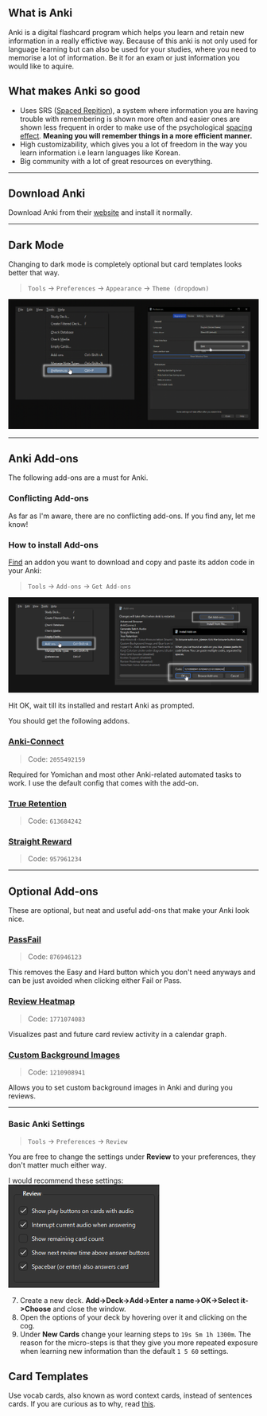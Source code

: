 ## What is Anki

Anki is a digital flashcard program which helps you learn and retain new information in a really effictive way. Because of this anki is not only used for language learning but can also be used for your studies, where you need to memorise a lot of information. Be it for an exam or just information you would like to aquire.

## What makes Anki so good

- Uses SRS ([Spaced Repition](https://en.wikipedia.org/wiki/Spaced_repetition)), a system where information you are having trouble with remembering is shown more often and easier ones are shown less frequent in order to make use of the psychological [spacing effect](https://en.wikipedia.org/wiki/Spacing_effect).
**Meaning you will remember things in a more efficient manner.**
- High customizability, which gives you a lot of freedom in the way you learn information i.e learn languages like Korean.
- Big community with a lot of great resources on everything.

---

## Download Anki

Download Anki from their [website](https://apps.ankiweb.net/) and install it normally.

---

## Dark Mode

Changing to dark mode is completely optional but card templates looks better that way.

> `Tools` → `Preferences` → `Appearance` → `Theme (dropdown)`

![AnkiDarkMode](img/darkthemeanki.png)

---

## Anki Add-ons

The following add-ons are a must for Anki.

### Conflicting Add-ons

As far as I'm aware, there are no conflicting add-ons. If you find any, let me know!

### How to install Add-ons

[Find](https://ankiweb.net/shared/addons) an addon you want to download and copy and paste its addon code in your Anki: 

> `Tools` → `Add-ons` → `Get Add-ons`

![AnkiAddonsAdd](img/ankiaddonsadd.png)

Hit OK, wait till its installed and restart Anki as prompted.

You should get the following addons.

### [Anki-Connect](https://foosoft.net/projects/anki-connect/)

> Code: `2055492159`

Required for Yomichan and most other Anki-related automated tasks to work. I use the default config that comes with the add-on.

### [True Retention](https://ankiweb.net/shared/info/613684242)

> Code: `613684242`

### [Straight Reward](https://ankiweb.net/shared/info/957961234)

> Code: `957961234`

---

## Optional Add-ons

These are optional, but neat and useful add-ons that make your Anki look nice.

### [PassFail](https://ankiweb.net/shared/info/876946123)

> Code: `876946123`

This removes the Easy and Hard button which you don't need anyways and can be just avoided when clicking either Fail or Pass.

### [Review Heatmap](https://ankiweb.net/shared/info/1771074083)

> Code: `1771074083`

Visualizes past and future card review activity in a calendar graph.

### [Custom Background Images](https://ankiweb.net/shared/info/1210908941)

> Code: `1210908941`

Allows you to set custom background images in Anki and during you reviews.

---

### Basic Anki Settings

> `Tools` → `Preferences` → `Review` 

You are free to change the settings under __Review__ to your preferences, they don't matter much either way.

I would recommend these settings:  
![AnkiSetting](img/ankireviewsettings.png)

7. Create a new deck. __Add->Deck->Add->Enter a name->OK->Select it->Choose__ and close the window.
8. Open the options of your deck by hovering over it and clicking on the cog.
9. Under __New Cards__ change your learning steps to ``19s 5m 1h 1300m``. The reason for the micro-steps is that they give you more repeated exposure when learning new information than the default ``1 5 60`` settings.

## Card Templates

Use vocab cards, also known as word context cards, instead of sentences cards. If you are curious as to why, read [this](https://animecards.site/ankicards/).


